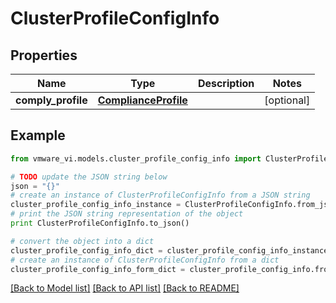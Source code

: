 # ClusterProfileConfigInfo


## Properties
Name | Type | Description | Notes
------------ | ------------- | ------------- | -------------
**comply_profile** | [**ComplianceProfile**](ComplianceProfile.md) |  | [optional] 

## Example

```python
from vmware_vi.models.cluster_profile_config_info import ClusterProfileConfigInfo

# TODO update the JSON string below
json = "{}"
# create an instance of ClusterProfileConfigInfo from a JSON string
cluster_profile_config_info_instance = ClusterProfileConfigInfo.from_json(json)
# print the JSON string representation of the object
print ClusterProfileConfigInfo.to_json()

# convert the object into a dict
cluster_profile_config_info_dict = cluster_profile_config_info_instance.to_dict()
# create an instance of ClusterProfileConfigInfo from a dict
cluster_profile_config_info_form_dict = cluster_profile_config_info.from_dict(cluster_profile_config_info_dict)
```
[[Back to Model list]](../README.md#documentation-for-models) [[Back to API list]](../README.md#documentation-for-api-endpoints) [[Back to README]](../README.md)


